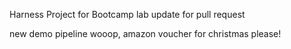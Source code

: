 Harness Project for Bootcamp lab
update for pull request

new demo pipeline wooop, amazon voucher for christmas please!
